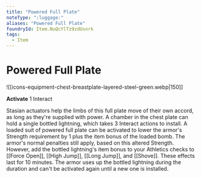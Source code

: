 ```yaml
---
title: "Powered Full Plate"
noteType: ":luggage:"
aliases: "Powered Full Plate"
foundryId: Item.NuQcYlTz9zdUsnrk
tags:
  - Item
---
```


# Powered Full Plate
![[icons-equipment-chest-breastplate-layered-steel-green.webp|150]]

**Activate** 1 Interact

Stasian actuators help the limbs of this full plate move of their own accord, as long as they're supplied with power. A chamber in the chest plate can hold a single bottled lightning, which takes 3 Interact actions to install. A loaded suit of powered full plate can be activated to lower the armor's Strength requirement by 1 plus the item bonus of the loaded bomb. The armor's normal penalties still apply, based on this altered Strength. However, add the bottled lightning's item bonus to your Athletics checks to [[Force Open]], [[High Jump]], [[Long Jump]], and [[Shove]]. These effects last for 10 minutes. The armor uses up the bottled lightning during the duration and can't be activated again until a new one is installed.
